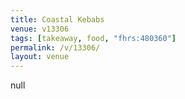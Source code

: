 ```yaml
---
title: Coastal Kebabs
venue: v13306
tags: [takeaway, food, "fhrs:480360"]
permalink: /v/13306/
layout: venue
---
```

null